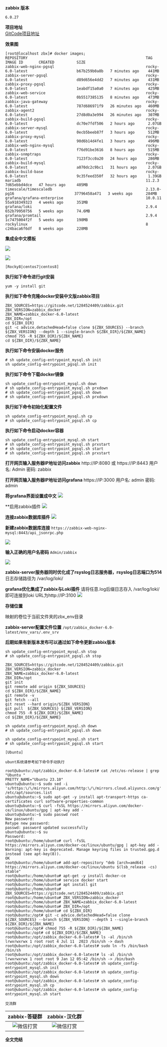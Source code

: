 **zabbix 版本**

`6.0.27`

**项目地址**  
[GitCode项目地址](https://gitcode.net/1284524409/zabbix/-/tree/zabbix_docker)

**效果图**
```  
[root@localhost zbx]# docker images;
REPOSITORY                                                     TAG                                   IMAGE ID       CREATED          SIZE
zabbix-web-nginx-pgsql                                         rocky-6.0-latest                      b67b259b0a8b   7 minutes ago    441MB
zabbix-server-pgsql                                            rocky-6.0-latest                      d89d656e4dd2   7 minutes ago    431MB
zabbix-proxy-pgsql                                             rocky-6.0-latest                      1eabdf15a0a0   7 minutes ago    425MB
zabbix-web-service                                             rocky-6.0-latest                      0b5517385135   8 minutes ago    473MB
zabbix-java-gateway                                            rocky-6.0-latest                      787d686971f9   26 minutes ago   460MB
zabbix-agent2                                                  rocky-6.0-latest                      27d8d0a3e994   26 minutes ago   307MB
zabbix-build-pgsql                                             rocky-6.0-latest                      dc70e7fdf506   2 hours ago      2.07GB
zabbix-server-mysql                                            rocky-6.0-latest                      0ecb5beeb87f   3 hours ago      512MB
zabbix-proxy-mysql                                             rocky-6.0-latest                      90d6b14d4fe1   3 hours ago      496MB
zabbix-web-nginx-mysql                                         rocky-6.0-latest                      f76d91be3616   8 hours ago      515MB
zabbix-snmptraps                                               rocky-6.0-latest                      7123f3cc0a20   24 hours ago     286MB
zabbix-build-mysql                                             rocky-6.0-latest                      a070dc2c9bc1   31 hours ago     2.07GB
zabbix-build-base                                              rocky-6.0-latest                      9c35feed350f   32 hours ago     1.39GB
mariadb                                                        11.2.3                                7d65ebbd4dce   47 hours ago     405MB
timescale/timescaledb                                          2.13.0-pg16                           37796458a471   3 weeks ago      284MB
grafana/grafana-enterprise                                     10.0.11                               55a918349323   4 weeks ago      351MB
grafana/loki                                                   2.9.4                                 652b79950756   5 weeks ago      74.6MB
grafana/promtail                                               2.9.4                                 1c7475004f2f   5 weeks ago      198MB
rockylinux                                                     8                                     c24baca6f6df   8 weeks ago      228MB

```  
  
**集成全中文模板**  
  
![](https://gitcode.net/1284524409/zabbix/-/raw/zabbix_docker/vx_images/8f09f045a9dc42a0bb47d97e3ec5963b.png)  
  
![](https://gitcode.net/1284524409/zabbix/-/raw/zabbix_docker/vx_images/ce76ece189844eaa94629d9c59beb845.png)

`[Rocky8|centos7|centos8]`

**执行如下命令进行git安装**

```
yum -y install git
```

**执行如下命令克隆docker安装中文版zabbix项目**

```
ZBX_SOURCES=https://gitcode.net/1284524409/zabbix.git
ZBX_VERSION=zabbix_docker
ZBX_NAME=zabbix_docker-6.0-latest
ZBX_DIR=/opt
cd ${ZBX_DIR}
git -c advice.detachedHead=false clone ${ZBX_SOURCES} --branch ${ZBX_VERSION} --depth 1 --single-branch ${ZBX_DIR}/${ZBX_NAME}
chmod 755 -R ${ZBX_DIR}/${ZBX_NAME}
cd ${ZBX_DIR}/${ZBX_NAME}
```

**执行如下命令安装docker服务**

```
# sh update_config-entrypoint_mysql.sh init
sh update_config-entrypoint_pgsql.sh init
```

**执行如下命令下载docker镜像**

```
sh update_config-entrypoint_mysql.sh down
# sh update_config-entrypoint_mysql.sh prxdown
# sh update_config-entrypoint_pgsql.sh down
# sh update_config-entrypoint_pgsql.sh prxdown
```

**执行如下命令初始化配置文件**

```
sh update_config-entrypoint_mysql.sh cp
# sh update_config-entrypoint_pgsql.sh cp
```

**执行如下命令启动docker容器**

```
sh update_config-entrypoint_mysql.sh start
# sh update_config-entrypoint_mysql.sh prxstart
# sh update_config-entrypoint_pgsql.sh start
# sh update_config-entrypoint_pgsql.sh prxstart
```

**打开网页输入服务器IP地址访问zabbix**
http://IP:8080 或 https://IP:8443
用户名: Admin
密码: zabbix

**打开网页输入服务器IP地址访问grafana**
https://IP:3000
用户名: admin
密码: admin

**将grafana界面设置成中文**
![](https://gitcode.net/1284524409/zabbix/-/raw/zabbix_docker/vx_images/2cc17fdd154217656975030bc6636523.png)

**启用zabbix插件
![](https://gitcode.net/1284524409/zabbix/-/raw/zabbix_docker/vx_images/844a584f0789fc28205b2b5a8302938c.png)

**连接zabbix数据库插件**
![](https://gitcode.net/1284524409/zabbix/-/raw/zabbix_docker/vx_images/c87b39af3050dac2ecb62c7365bc7a7b.png)

**新建zabbix数据库连接**
`https://zabbix-web-nginx-mysql:8443/api_jsonrpc.php`

![](https://gitcode.net/1284524409/zabbix/-/raw/zabbix_docker/vx_images/c68d9dbf98134214aa759dd25bbfbb2e.png)

**输入正确的用户名密码**
`Admin/zabbix`

![](https://gitcode.net/1284524409/zabbix/-/raw/zabbix_docker/vx_images/aa5fd658ee04a9dd7687e459b3064dbe.png)


**zabbix-server服务器同时优化成了rsyslog日志服务器，rsyslog日志端口为514**
日志存储路径为 /var/log/loki/

**grafana优化集成了zabbix与Loki插件**
请将任意.log后缀日志存入 /var/log/loki/即可连接到loki
URL为http://IP:3100
![](https://gitcode.net/1284524409/zabbix/-/raw/zabbix_docker/vx_images/c469826e35f6d0735418cbb9ca008b22.png)

**存储位置**

映射的卷位于当前文件夹的zbx_env目录

**zabbix-server配置文件位置**
`/opt/zabbix_docker-6.0-latest/env_vars/.env_srv`

**后期如果有新版本发布可以通过如下命令更新zabbix版本**

```
sh update_config-entrypoint_mysql.sh stop
# sh update_config-entrypoint_pgsql.sh stop

ZBX_SOURCES=https://gitcode.net/1284524409/zabbix.git
ZBX_VERSION=zabbix_docker
ZBX_NAME=zabbix_docker-6.0-latest
ZBX_DIR=/opt
git init
git remote add origin ${ZBX_SOURCES}
cd ${ZBX_DIR}/${ZBX_NAME}
git remote -v
git fetch --all
git reset --hard origin/${ZBX_VERSION}
git pull  ${ZBX_SOURCES} ${ZBX_VERSION}
chmod 755 -R ${ZBX_DIR}/${ZBX_NAME}
cd ${ZBX_DIR}/${ZBX_NAME}

sh update_config-entrypoint_mysql.sh down
# sh update_config-entrypoint_pgsql.sh down

sh update_config-entrypoint_mysql.sh start
# sh update_config-entrypoint_pgsql.sh start
```

`[Ubuntu]`

`ubunt系统请参考如下命令手动执行`

```
root@ubuntu:/opt/zabbix_docker-6.0-latest# cat /etc/os-release | grep "Ubuntu "
PRETTY_NAME="Ubuntu 23.10"
ubuntu@ubuntu:~$ sudo sed -i 's/https:\/\/mirrors.aliyun.com/http:\/\/mirrors.cloud.aliyuncs.com/g' /etc/apt/sources.list
ubuntu@ubuntu:~$ sudo apt-get -y install apt-transport-https ca-certificates curl software-properties-common
ubuntu@ubuntu:~$ curl -fsSL https://mirrors.aliyun.com/docker-ce/linux/ubuntu/gpg | apt-key add -
ubuntu@ubuntu:~$ sudo passwd root
New password: 
Retype new password: 
passwd: password updated successfully
ubuntu@ubuntu:~$ su
Password: 
root@ubuntu:/home/ubuntu# curl -fsSL https://mirrors.aliyun.com/docker-ce/linux/ubuntu/gpg | apt-key add -
Warning: apt-key is deprecated. Manage keyring files in trusted.gpg.d instead (see apt-key(8)).
OK
root@ubuntu:/home/ubuntu# add-apt-repository "deb [arch=amd64] https://mirrors.aliyun.com/docker-ce/linux/ubuntu $(lsb_release -cs) stable"
root@ubuntu:/home/ubuntu# apt-get -y install docker-ce
root@ubuntu:/home/ubuntu# service docker start
root@ubuntu:/home/ubuntu# apt install git
root@ubuntu:/home/ubuntu# ZBX_SOURCES=https://gitcode.net/1284524409/zabbix.git
root@ubuntu:/home/ubuntu# ZBX_VERSION=zabbix_docker
root@ubuntu:/home/ubuntu# ZBX_NAME=zabbix_docker-6.0-latest
root@ubuntu:/home/ubuntu# ZBX_DIR=/opt
root@ubuntu:/home/ubuntu# cd ${ZBX_DIR}
root@ubuntu:/opt# git -c advice.detachedHead=false clone ${ZBX_SOURCES} --branch ${ZBX_VERSION} --depth 1 --single-branch ${ZBX_DIR}/${ZBX_NAME}
root@ubuntu:/opt# chmod 755 -R ${ZBX_DIR}/${ZBX_NAME}
root@ubuntu:/opt# cd ${ZBX_DIR}/${ZBX_NAME}
root@ubuntu:/opt/zabbix_docker-6.0-latest# ls -al /bin/sh
lrwxrwxrwx 1 root root 4 Jul 11  2023 /bin/sh -> dash
root@ubuntu:/opt/zabbix_docker-6.0-latest# sudo ln -fs /bin/bash /bin/sh
root@ubuntu:/opt/zabbix_docker-6.0-latest# ls -al /bin/sh
lrwxrwxrwx 1 root root 9 Jan 12 05:42 /bin/sh -> /bin/bash
root@ubuntu:/opt/zabbix_docker-6.0-latest# sh update_config-entrypoint_mysql.sh init
root@ubuntu:/opt/zabbix_docker-6.0-latest# sh update_config-entrypoint_mysql.sh down
root@ubuntu:/opt/zabbix_docker-6.0-latest# sh update_config-entrypoint_mysql.sh cp
root@ubuntu:/opt/zabbix_docker-6.0-latest# sh update_config-entrypoint_mysql.sh start
```

`交流群`  
  
| zabbix-答疑群                                                                                                | zabbix-汉化群                                                                                                  |  
|:------------------------------------------------------------------------------------------:| :--: |
| ![微信打赏](https://gitcode.net/1284524409/zabbix/-/raw/zabbix_docker/vx_images/zabbix-dayi.png) | ![微信打赏](https://gitcode.net/1284524409/zabbix/-/raw/zabbix_docker/vx_images/zabbix-hanhua.png) |

**全文完结**